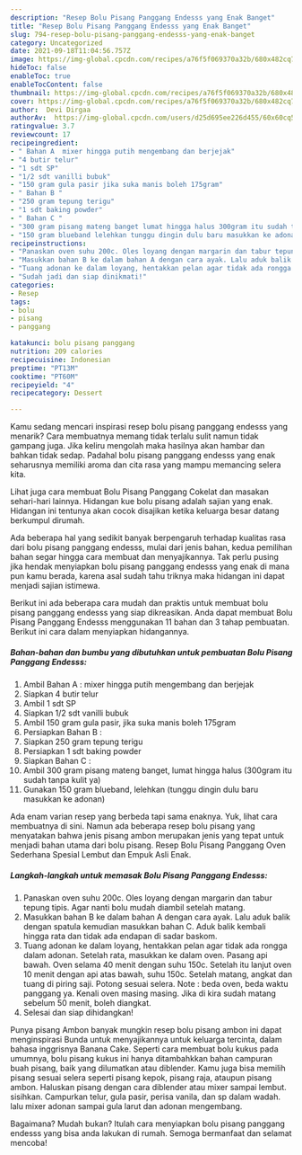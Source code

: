 ```yaml
---
description: "Resep Bolu Pisang Panggang Endesss yang Enak Banget"
title: "Resep Bolu Pisang Panggang Endesss yang Enak Banget"
slug: 794-resep-bolu-pisang-panggang-endesss-yang-enak-banget
category: Uncategorized
date: 2021-09-18T11:04:56.757Z
image: https://img-global.cpcdn.com/recipes/a76f5f069370a32b/680x482cq70/bolu-pisang-panggang-endesss-foto-resep-utama.jpg
hideToc: false
enableToc: true
enableTocContent: false
thumbnail: https://img-global.cpcdn.com/recipes/a76f5f069370a32b/680x482cq70/bolu-pisang-panggang-endesss-foto-resep-utama.jpg
cover: https://img-global.cpcdn.com/recipes/a76f5f069370a32b/680x482cq70/bolu-pisang-panggang-endesss-foto-resep-utama.jpg
author:  Devi Dirgaa
authorAv:  https://img-global.cpcdn.com/users/d25d695ee226d455/60x60cq50/avatar.jpg
ratingvalue: 3.7
reviewcount: 17
recipeingredient:
- " Bahan A  mixer hingga putih mengembang dan berjejak"
- "4 butir telur"
- "1 sdt SP"
- "1/2 sdt vanilli bubuk"
- "150 gram gula pasir jika suka manis boleh 175gram"
- " Bahan B "
- "250 gram tepung terigu"
- "1 sdt baking powder"
- " Bahan C "
- "300 gram pisang mateng banget lumat hingga halus 300gram itu sudah tanpa kulit ya"
- "150 gram blueband lelehkan tunggu dingin dulu baru masukkan ke adonan"
recipeinstructions:
- "Panaskan oven suhu 200c. Oles loyang dengan margarin dan tabur tepung tipis. Agar nanti bolu mudah diambil setelah matang."
- "Masukkan bahan B ke dalam bahan A dengan cara ayak. Lalu aduk balik dengan spatula kemudian masukkan bahan C. Aduk balik kembali hingga rata dan tidak ada endapan di sadar baskom."
- "Tuang adonan ke dalam loyang, hentakkan pelan agar tidak ada rongga dalam adonan. Setelah rata, masukkan ke dalam oven. Pasang api bawah. Oven selama 40 menit dengan suhu 150c. Setelah itu lanjut oven 10 menit dengan api atas bawah, suhu 150c. Setelah matang, angkat dan tuang di piring saji. Potong sesuai selera.  Note : beda oven, beda waktu panggang ya. Kenali oven masing masing. Jika di kira sudah matang sebelum 50 menit, boleh diangkat."
- "Sudah jadi dan siap dinikmati!"
categories:
- Resep
tags:
- bolu
- pisang
- panggang

katakunci: bolu pisang panggang 
nutrition: 209 calories
recipecuisine: Indonesian
preptime: "PT13M"
cooktime: "PT60M"
recipeyield: "4"
recipecategory: Dessert

---
```



Kamu sedang mencari inspirasi resep bolu pisang panggang endesss yang menarik? Cara membuatnya memang tidak terlalu sulit namun tidak gampang juga. Jika keliru mengolah maka hasilnya akan hambar dan bahkan tidak sedap. Padahal bolu pisang panggang endesss yang enak seharusnya memiliki aroma dan cita rasa yang mampu memancing selera kita.


Lihat juga cara membuat Bolu Pisang Panggang Cokelat dan masakan sehari-hari lainnya. Hidangan kue bolu pisang adalah sajian yang enak. Hidangan ini tentunya akan cocok disajikan ketika keluarga besar datang berkumpul dirumah.

Ada beberapa hal yang sedikit banyak berpengaruh terhadap kualitas rasa dari bolu pisang panggang endesss, mulai dari jenis bahan, kedua pemilihan bahan segar hingga cara membuat dan menyajikannya. Tak perlu pusing jika hendak menyiapkan bolu pisang panggang endesss yang enak di mana pun kamu berada, karena asal sudah tahu triknya maka hidangan ini dapat menjadi sajian istimewa.


Berikut ini ada beberapa cara mudah dan praktis untuk membuat bolu pisang panggang endesss yang siap dikreasikan. Anda dapat membuat Bolu Pisang Panggang Endesss menggunakan 11 bahan dan 3 tahap pembuatan. Berikut ini cara dalam menyiapkan hidangannya.

<!--inarticleads1-->

##### Bahan-bahan dan bumbu yang dibutuhkan untuk pembuatan Bolu Pisang Panggang Endesss:

1. Ambil  Bahan A : mixer hingga putih mengembang dan berjejak
1. Siapkan 4 butir telur
1. Ambil 1 sdt SP
1. Siapkan 1/2 sdt vanilli bubuk
1. Ambil 150 gram gula pasir, jika suka manis boleh 175gram
1. Persiapkan  Bahan B :
1. Siapkan 250 gram tepung terigu
1. Persiapkan 1 sdt baking powder
1. Siapkan  Bahan C :
1. Ambil 300 gram pisang mateng banget, lumat hingga halus (300gram itu sudah tanpa kulit ya)
1. Gunakan 150 gram blueband, lelehkan (tunggu dingin dulu baru masukkan ke adonan)


Ada enam varian resep yang berbeda tapi sama enaknya. Yuk, lihat cara membuatnya di sini. Namun ada beberapa resep bolu pisang yang menyatakan bahwa jenis pisang ambon merupakan jenis yang tepat untuk menjadi bahan utama dari bolu pisang. Resep Bolu Pisang Panggang Oven Sederhana Spesial Lembut dan Empuk Asli Enak. 

<!--inarticleads2-->

##### Langkah-langkah untuk memasak Bolu Pisang Panggang Endesss:

1. Panaskan oven suhu 200c. Oles loyang dengan margarin dan tabur tepung tipis. Agar nanti bolu mudah diambil setelah matang.
1. Masukkan bahan B ke dalam bahan A dengan cara ayak. Lalu aduk balik dengan spatula kemudian masukkan bahan C. Aduk balik kembali hingga rata dan tidak ada endapan di sadar baskom.
1. Tuang adonan ke dalam loyang, hentakkan pelan agar tidak ada rongga dalam adonan. Setelah rata, masukkan ke dalam oven. Pasang api bawah. Oven selama 40 menit dengan suhu 150c. Setelah itu lanjut oven 10 menit dengan api atas bawah, suhu 150c. Setelah matang, angkat dan tuang di piring saji. Potong sesuai selera.  Note : beda oven, beda waktu panggang ya. Kenali oven masing masing. Jika di kira sudah matang sebelum 50 menit, boleh diangkat.
1. Selesai dan siap dihidangkan!

Punya pisang Ambon banyak mungkin resep bolu pisang ambon ini dapat menginspirasi Bunda untuk menyajikannya untuk keluarga tercinta, dalam bahasa inggrisnya Banana Cake. Seperti cara membuat bolu kukus pada umumnya, bolu pisang kukus ini hanya ditambahkkan bahan campuran buah pisang, baik yang dilumatkan atau diblender. Kamu juga bisa memilih pisang sesuai selera seperti pisang kepok, pisang raja, ataupun pisang ambon. Haluskan pisang dengan cara diblender atau mixer sampai lembut. sisihkan. Campurkan telur, gula pasir, perisa vanila, dan sp dalam wadah. lalu mixer adonan sampai gula larut dan adonan mengembang. 

Bagaimana? Mudah bukan? Itulah cara menyiapkan bolu pisang panggang endesss yang bisa anda lakukan di rumah. Semoga bermanfaat dan selamat mencoba!
